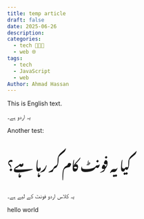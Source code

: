 ```yaml
---
title: temp article
draft: false
date: 2025-06-26
description: 
categories:
  - tech 👨🏻‍💻
  - web 🌐
tags:
  - tech
  - JavaScript
  - web
Author: Ahmad Hassan
---
```


This is English text.

<span lang="ur">یہ اردو ہے۔</span>

Another test: <p lang="ur" style="font-family: 'Noto Nastaliq Urdu'; font-size: 30px;">کیا یہ فونٹ کام کر رہا ہے؟</p>

<p class="urdu" lang="ur" >یہ کلاس اردو فونٹ کے لیے ہے۔</p>

hello world